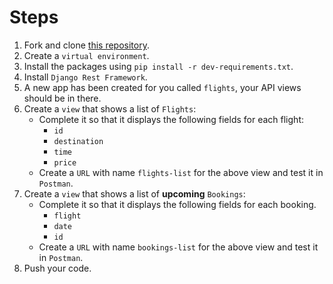 # Steps

1. Fork and clone [this repository](https://github.com/JoinCODED/JoinCODED-TASK-Django-M5-List-View).
2. Create a `virtual environment`.
3. Install the packages using `pip install -r dev-requirements.txt`.
4. Install `Django Rest Framework`.
5. A new app has been created for you called `flights`, your API views should be in there.
6. Create a `view` that shows a list of `Flights`:
   - Complete it so that it displays the following fields for each flight:
     - `id`
     - `destination`
     - `time`
     - `price`
   - Create a `URL` with name `flights-list` for the above view and test it in `Postman`.
7. Create a `view` that shows a list of **upcoming** `Bookings`:
   - Complete it so that it displays the following fields for each booking.
     - `flight`
     - `date`
     - `id`
   - Create a `URL` with name `bookings-list` for the above view and test it in `Postman`.
8. Push your code.
